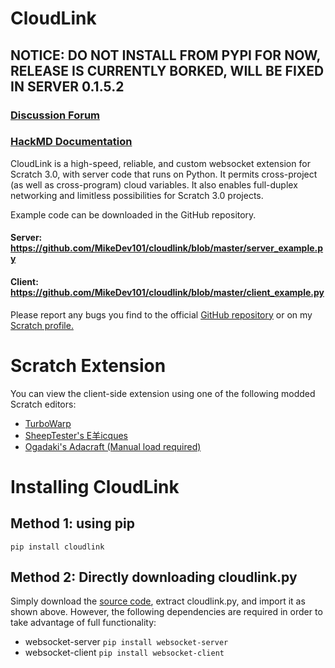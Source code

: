 # CloudLink

## NOTICE: DO NOT INSTALL FROM PYPI FOR NOW, RELEASE IS CURRENTLY BORKED, WILL BE FIXED IN SERVER 0.1.5.2

### [Discussion Forum](https://scratch.mit.edu/discuss/topic/398473)
### [HackMD Documentation](https://hackmd.io/G9q1kPqvQT6NrPobjjxSgg)

CloudLink is a high-speed, reliable, and custom websocket extension for Scratch 3.0, with server code that runs on Python.
It permits cross-project (as well as cross-program) cloud variables.
It also enables full-duplex networking and limitless possibilities for Scratch 3.0 projects.

Example code can be downloaded in the GitHub repository.

#### Server: https://github.com/MikeDev101/cloudlink/blob/master/server_example.py
#### Client: https://github.com/MikeDev101/cloudlink/blob/master/client_example.py

Please report any bugs you find to the official [GitHub repository](https://github.com/MikeDev101/cloudlink/issues) or on
my [Scratch profile.](https://scratch.mit.edu/users/MikeDEV/)


# Scratch Extension
You can view the client-side extension using one of the following modded Scratch editors:
* [TurboWarp](https://turbowarp.org/editor?extension=https://mikedev101.github.io/cloudlink/B3-0.js)
* [SheepTester's E羊icques](https://sheeptester.github.io/scratch-gui/?url=https://mikedev101.github.io/cloudlink/B3-0.js)
* [Ogadaki's Adacraft (Manual load required)](https://adacraft.org/studio/)

# Installing CloudLink
## Method 1: using pip
```pip install cloudlink```

## Method 2: Directly downloading cloudlink.py
Simply download the [source code](https://github.com/MikeDev101/cloudlink/archive/refs/heads/master.zip), extract cloudlink.py, and import it as shown above. However, the following dependencies are required in order to take advantage of full functionality:
* websocket-server ```pip install websocket-server```
* websocket-client ```pip install websocket-client```
